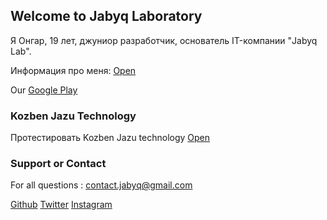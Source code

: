 ## Welcome to Jabyq Laboratory
Я Онгар, 19 лет, джуниор разработчик, основатель IT-компании "Jabyq Lab".

Информация про меня: [Open](https://ongar-dev.netlify.app/)

Our [Google Play](https://play.google.com/store/apps/dev?id=6423833022222539116) 

### Kozben Jazu Technology
Протестировать Kozben Jazu technology [Open](https://kozben-jazu.netlify.app/)

### Support or Contact
For all questions : contact.jabyq@gmail.com

[Github](https://github.com/jabyqlab)
[Twitter](https://twitter.com/ongar_dev)
[Instagram](https://www.instagram.com/ongar.dev/)


